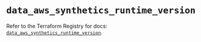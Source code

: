 # `data_aws_synthetics_runtime_version`

Refer to the Terraform Registry for docs: [`data_aws_synthetics_runtime_version`](https://registry.terraform.io/providers/hashicorp/aws/6.10.0/docs/data-sources/synthetics_runtime_version).

